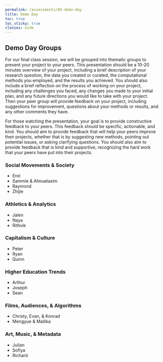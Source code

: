 ```yaml
---
permalink: /assessments/05-demo-day
title: Demo Day
toc: true
toc_sticky: true
classes: wide
---
```


## Demo Day Groups

For our final class session, we will be grouped into thematic groups to present your project to your peers. This presentation should be a 10-20 minutes overview of your project, including a brief description of your research question, the data you created or curated, the computational methods you employed, and the results you achieved. You should also include a brief reflection on the process of working on your project, including any challenges you faced, any changes you made to your initial plan, and any future directions you would like to take with your project. Then your peer group will provide feedback on your project, including suggestions for improvement, questions about your methods or results, and any other comments they have.

For those watching the presentation, your goal is to provide constructive feedback to your peers. This feedback should be specific, actionable, and kind. You should aim to provide feedback that will help your peers improve their projects, whether that is by suggesting new methods, pointing out potential issues, or asking clarifying questions. You should also aim to provide feedback that is kind and supportive, recognizing the hard work that your peers have put into their projects.

### Social Movements & Society

- Erol
- Sammie & Almuatasim
- Raymond
- Zhijie

### Athletics & Analytics

- Jalen
- Naya
- Rithvik

### Capitalism & Culture

- Peter
- Ryan
- Quinn

### Higher Education Trends

- Arthur
- Joseph
- Sean

### Films, Audiences, & Algorithms

- Christy, Evan, & Konrad
- Mengyue & Mallika

### Art, Music, & Metadata

- Julian
- Sofiya
- Richard